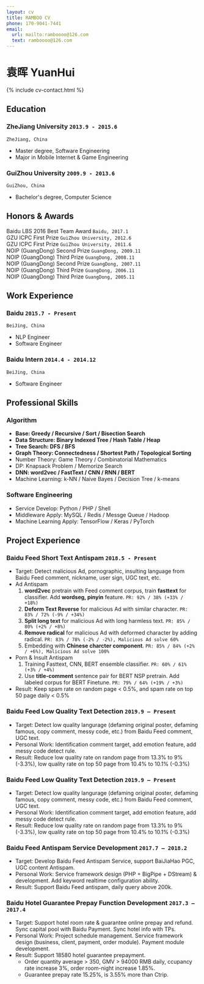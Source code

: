 ```yaml
---
layout: cv
title: RAMBOO CV
phone: 170-9041-7441
email:
  url: mailto:ramboooo@126.com
  text: ramboooo@126.com
---
```


# 袁晖 YuanHui

<!--
include contact information from the front matter
Supported arguments:
    - homepage: url, text
    - phone
    - email
-->

{% include cv-contact.html %}

## Education

### **ZheJiang University** `2013.9 - 2015.6`

```
ZheJiang, China
```

* Master degree, Software Engineering
* Major in Mobile Internet & Game Engineering

### **GuiZhou University** `2009.9 - 2013.6`

```
GuiZhou, China
```

* Bachelor's degree, Computer Science

## Honors & Awards

Baidu LBS 2016 Best Team Award `Baidu, 2017.1` <br>
GZU ICPC First Prize `GuiZhou University, 2012.6` <br>
GZU ICPC First Prize `GuiZhou University, 2011.6` <br>
NOIP (GuangDong) Second Prize `GuangDong, 2009.11` <br>
NOIP (GuangDong) Third Prize `GuangDong, 2008.11` <br>
NOIP (GuangDong) Second Prize `GuangDong, 2007.11` <br>
NOIP (GuangDong) Third Prize `GuangDong, 2006.11` <br>
NOIP (GuangDong) Third Prize `GuangDong, 2005.11` <br>

## Work Experience

### **Baidu** `2015.7 - Present`

```
BeiJing, China
```

* NLP Engineer
* Software Engineer

### **Baidu Intern** `2014.4 - 2014.12`

```
BeiJing, China
```

* Software Engineer

## Professional Skills

### **Algorithm**

* **Base: Greedy / Recursive / Sort / Bisection Search**
* **Data Structure: Binary Indexed Tree / Hash Table / Heap**
* **Tree Search: DFS / BFS**
* **Graph Theory: Connectedness / Shortest Path / Topological Sorting**
* Number Theory: Game Theory / Combinatorial Mathematics
* DP: Knapsack Problem / Memorize Search
* **DNN: word2vec / FastText / CNN / RNN / BERT**
* Machine Learning: k-NN / Naive Bayes / Decision Tree / k-means

### **Software Engineering**

* Service Develop: Python / PHP / Shell
* Middleware Apply: MySQL / Redis / Messge Queue / Hadoop
* Machine Learning Apply: TensorFlow / Keras / PyTorch

## Project Experience

### **Baidu Feed Short Text Antispam** `2018.5 - Present`

* Target: Detect malicious Ad, pornographic, insulting language from Baidu Feed comment, nickname, user sign, UGC text, etc.
* Ad Antispam<!-- : Data Normalize, Deform word recall, Deform text Reverse, Fasttext model training, Ad detect rule. -->
    1. **word2vec** pretrain with Feed comment corpus, train **fasttext** for classifier. Add **wordseg, pinyin** feature.
    `PR: 92% / 38% (+33% / +18%)`
    2. **Deform Text Reverse** for malicious Ad with similar character.
    `PR: 83% / 72% (-9% / +34%)`
    3. **Split long text** for malicious Ad with long harmless text.
    `PR: 85% / 80% (+2% / +8%)`
    4. **Remove radical** for malicious Ad with deformed character by adding radical.
    `PR: 83% / 78% (-2% / -2%), Malicious Ad solve 60%`
    5. Embedding with **Chinese charcter component**.
    `PR: 85% / 84% (+2% / +6%), Malicious Ad solve 100%`
* Porn & Insult Antispam
    1.  Training Fasttext, CNN, BERT ensemble classifier.
    `PR: 60% / 61% (+3% / +4%)`
    2.  Use **title-comment** sentence pair for BERT NSP pretrain. Add labeled corpus for BERT Finetune.
    `PR: 79% / 64% (+19% / +3%)`
* Result: Keep spam rate on random page < 0.5%, and spam rate on top 50 page daily < 0.5%

### **Baidu Feed Low Quality Text Detection** `2019.9 – Present`

* Target: Detect low quality langurage (defaming original poster, defaming famous, copy comment, messy code, etc.) from Baidu Feed comment, UGC text.
* Personal Work: Identification comment target, add emotion feature, add messy code detect rule.
* Result: Reduce low quality rate on random page from 13.3% to 9% (-3.3%), low quality rate on top 50 page from 10.4% to 10.1% (-0.3%)

### **Baidu Feed Low Quality Text Detection** `2019.9 – Present`

* Target: Detect low quality langurage (defaming original poster, defaming famous, copy comment, messy code, etc.) from Baidu Feed comment, UGC text.
* Personal Work: Identification comment target, add emotion feature, add messy code detect rule.
* Result: Reduce low quality rate on random page from 13.3% to 9% (-3.3%), low quality rate on top 50 page from 10.4% to 10.1% (-0.3%)


### **Baidu Feed Antispam Service Development** `2017.7 – 2018.2`

* Target: Develop Baidu Feed Antispam Service, support BaiJiaHao PGC, UGC content Antispam.
* Personal Work: Service framework design (PHP + BigPipe + DStream) & development. Add keyword realtime configuration ability.
* Result: Support Baidu Feed antispam, daily query above 200k.

<!-- ### **相关知识推荐，策略研发** `2017.5 – 2017.6 `

* Target: 百度feed文章落地页添加相关知识推荐卡片槽位，展示文章主题相关的百科词条。
* Personal Work: 数据流接入，主题模型效果调优。
* Result: 百科知识模块分发2.6万，展现226万（占feed全量0.5%），点展比1.33%；召回百科落地页平均时长+0.9秒/每篇(+1.23%)；
 -->
### **Baidu Hotel Guarantee Prepay Function Development** `2017.3 – 2017.4`

* Target: Support hotel room rate & guarantee online prepay and refund. Sync capital pool with Baidu Payment. Sync hotel info with TPs.
* Personal Work: Project schedule management. Service framework design (business, client, payment, order module). Payment module development.
* Result: Support 18580 hotel guarantee prepayment.
	- Order quantity average > 350, GMV > 94000 RMB daily, ccupancy rate increase 3%, order room-night increase 1.85%.
	- Guarantee prepay rate 15.25%, is 3.55% more than Ctrip.

<!-- ### **酒店商家自促，服务端研发接口人** `2016.12 – 2017.1`

* Target: 支持酒店商家线上预定流程自营销，同时获取C端优质曝光位。
* Personal Work: 项目管理；系统架构设计，营销模块商家资金池开发。

### **酒店营销平台，服务端研发负责人** `2015.7 – 2016.11`

* Target: 支持代金券优惠、下单立减等运营功能。
* Personal Work: 技术优化5+项（API并行化、异步等）；平台功能扩展10+项（随机、周期、推送、下单分享等）
* Result: API平响从秒级优化至毫秒级，运营活动迭代从周级缩短至2天，扩展至3个业务线，运营关联订单GMV14.72亿（2016上半年）

### **机票预订，服务端研发** `2015.12`

* Target: 接入携程机票预订业务。
* Personal Work: 系统架构设计，订单中心模块功能实现。

### **分布式流程控制引擎，服务端研发** `2014.10 – 2014.12`

* Target: 基于DAG的任务自动化处理服务。
* Personal Work: 任务调度DAG流程设计，任务调度引擎开发。
* Result: 地图内业工艺整体流程时间从天级减少至8h内。

### **百度地图内业数据管理系统，服务端研发** `2014.4 – 2014.12`

* Target: 支持底图数据内业生产流程。
* Personal Work: 流程优化，接入数据工具10+项，系统功能实现。
 -->